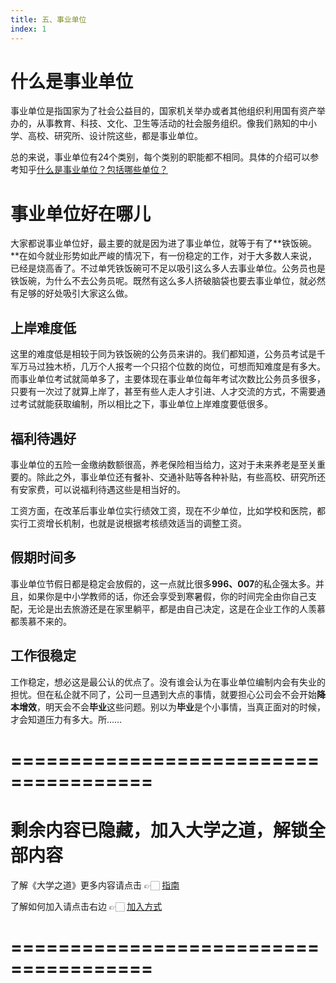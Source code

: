 ```yaml
---
title: 五、事业单位
index: 1
---
```


# 什么是事业单位

事业单位是指国家为了社会公益目的，国家机关举办或者其他组织利用国有资产举办的，从事教育、科技、文化、卫生等活动的社会服务组织。像我们熟知的中小学、高校、研究所、设计院这些，都是事业单位。

总的来说，事业单位有24个类别，每个类别的职能都不相同。具体的介绍可以参考知乎[什么是事业单位？包括哪些单位？](https://www.zhihu.com/question/55193183)

# 事业单位好在哪儿

大家都说事业单位好，最主要的就是因为进了事业单位，就等于有了**铁饭碗。**在如今就业形势如此严峻的情况下，有一份稳定的工作，对于大多数人来说，已经是烧高香了。不过单凭铁饭碗可不足以吸引这么多人去事业单位。公务员也是铁饭碗，为什么不去公务员呢。既然有这么多人挤破脑袋也要去事业单位，就必然有足够的好处吸引大家这么做。

## 上岸难度低

这里的难度低是相较于同为铁饭碗的公务员来讲的。我们都知道，公务员考试是千军万马过独木桥，几万个人报考一个只招个位数的岗位，可想而知难度是有多大。而事业单位考试就简单多了，主要体现在事业单位每年考试次数比公务员多很多，只要有一次过了就算上岸了，甚至有些人走人才引进、人才交流的方式，不需要通过考试就能获取编制，所以相比之下，事业单位上岸难度要低很多。

## 福利待遇好

事业单位的五险一金缴纳数额很高，养老保险相当给力，这对于未来养老是至关重要的。除此之外，事业单位还有餐补、交通补贴等各种补贴，有些高校、研究所还有安家费，可以说福利待遇这些是相当好的。

工资方面，在改革后事业单位实行绩效工资，现在不少单位，比如学校和医院，都实行工资增长机制，也就是说根据考核绩效适当的调整工资。

## 假期时间多

事业单位节假日都是稳定会放假的，这一点就比很多**996、007**的私企强太多。并且，如果你是中小学教师的话，你还会享受到寒暑假，你的时间完全由你自己支配，无论是出去旅游还是在家里躺平，都是由自己决定，这是在企业工作的人羡慕都羡慕不来的。

## 工作很稳定

工作稳定，想必这是最公认的优点了。没有谁会认为在事业单位编制内会有失业的担忧。但在私企就不同了，公司一旦遇到大点的事情，就要担心公司会不会开始**降本增效**，明天会不会**毕业**这些问题。别以为**毕业**是个小事情，当真正面对的时候，才会知道压力有多大。所……

# ======================================

# 剩余内容已隐藏，加入大学之道，解锁全部内容

了解《大学之道》更多内容请点击 👉🏻 [指南](/pay/daxuezhidao)

了解如何加入请点击右边 👉🏻 [加入方式](/pay/jiaru)

# ======================================